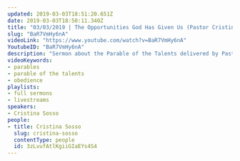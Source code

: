 ```yaml
---
updated: 2019-03-03T18:51:20.651Z
date: 2019-03-03T18:50:11.340Z
title: "03/03/2019 | The Opportunities God Has Given Us (Pastor Cristina Sosso)"
slug: "BaR7VmHy6nA"
videoLink: "https://www.youtube.com/watch?v=BaR7VmHy6nA"
YoutubeID: "BaR7VmHy6nA"
description: "Sermon about the Parable of the Talents delivered by Pastor Cris at Freedom Fellowship Church on March 3rd, 2019."
videoKeywords:
- parables
- parable of the talents
- obedience
playlists:
- full sermons
- livestreams
speakers:
- Cristina Sosso
people:
- title: Cristina Sosso
  slug: cristina-sosso
  contentType: people
  id: 3zLvufAtlKgiiGIaEYs4S4
---
```

